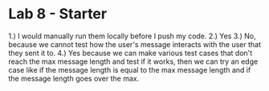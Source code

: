 # Lab 8 - Starter

1.) I would manually run them locally before I push my code.
2.) Yes
3.) No, because we cannot test how the user's message interacts with the user that they sent it to.
4.) Yes because we can make various test cases that don't reach the max message length and test if it works, then we can try an edge case like if the message length is equal to the max message length and if the message length goes over the max. 
